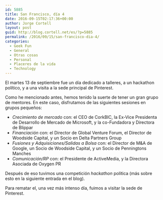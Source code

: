 ```yaml
---
id: 5885
title: San Francisco, día 4
date: 2016-09-15T02:17:36+00:00
author: Jorge Cortell
layout: post
guid: http://blog.cortell.net/es/?p=5885
permalink: /2016/09/15/san-francisco-dia-4/
categories:
  - Geek Fun
  - General
  - Otras cosas
  - Personal
  - Placeres de la vida
  - Technology
---
```

El martes 13 de septiembre fue un día dedicado a talleres, a un hackathon político, y a una visita a la sede principal de Pinterest.

Como he mencionado antes, hemos tenido la suerte de tener un gran grupo de mentores. En este caso, disfrutamos de las siguientes sesiones en grupos pequeños:

  * _Crecimiento de mercado_ con: el CEO de CorkBIC, la Ex-Vice Presidenta de Desarrollo de Mercado de Microsoft, y la co-Fundadora y Directora de Blippar
  * _Financiación_ con: el Director de Global Venture Forum, el Director de Woodside Capital, y un Socio en Delta Partners Group
  * _Fusiones y Adquisiciones/Salidas a Bolsa_ con: el Director de M&A de Google, un Socio de Woodside Capital, y un Socio de Penningtons Manches
  * _Comunicación/RP_ con: el Presidente de ActiveMedia, y la Directora Asociada de Oxygen PR

Después de eso tuvimos una competición _hackathon_ política (más sobre esto en la siguiente entrada en el blog).

Para rematar el, una vez más intenso día, fuimos a visitar la sede de Pinterest.